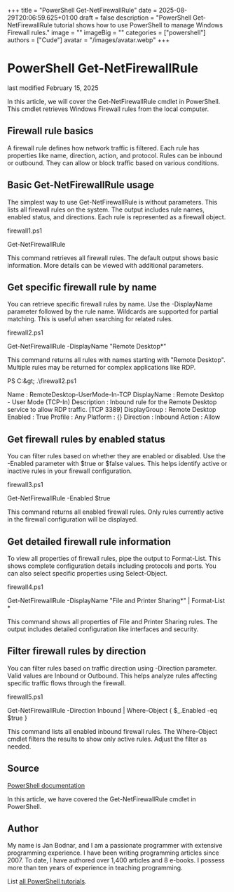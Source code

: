 +++
title = "PowerShell Get-NetFirewallRule"
date = 2025-08-29T20:06:59.625+01:00
draft = false
description = "PowerShell Get-NetFirewallRule tutorial shows how to use PowerShell to manage Windows Firewall rules."
image = ""
imageBig = ""
categories = ["powershell"]
authors = ["Cude"]
avatar = "/images/avatar.webp"
+++

# PowerShell Get-NetFirewallRule

last modified February 15, 2025

In this article, we will cover the Get-NetFirewallRule cmdlet in
PowerShell. This cmdlet retrieves Windows Firewall rules from the local computer.

## Firewall rule basics

A firewall rule defines how network traffic is filtered. Each rule has properties
like name, direction, action, and protocol. Rules can be inbound or outbound.
They can allow or block traffic based on various conditions.

## Basic Get-NetFirewallRule usage

The simplest way to use Get-NetFirewallRule is without parameters.
This lists all firewall rules on the system. The output includes rule names,
enabled status, and directions. Each rule is represented as a firewall object.

firewall1.ps1
  

Get-NetFirewallRule

This command retrieves all firewall rules. The default output shows basic
information. More details can be viewed with additional parameters.

## Get specific firewall rule by name

You can retrieve specific firewall rules by name. Use the -DisplayName parameter
followed by the rule name. Wildcards are supported for partial matching.
This is useful when searching for related rules.

firewall2.ps1
  

Get-NetFirewallRule -DisplayName "Remote Desktop*"

This command returns all rules with names starting with "Remote Desktop".
Multiple rules may be returned for complex applications like RDP.

PS C:\&gt; .\firewall2.ps1

Name                  : RemoteDesktop-UserMode-In-TCP
DisplayName           : Remote Desktop - User Mode (TCP-In)
Description           : Inbound rule for the Remote Desktop service to allow RDP traffic. [TCP 3389]
DisplayGroup          : Remote Desktop
Enabled               : True
Profile               : Any
Platform              : {}
Direction             : Inbound
Action                : Allow

## Get firewall rules by enabled status

You can filter rules based on whether they are enabled or disabled. Use the
-Enabled parameter with $true or $false values. This helps identify active
or inactive rules in your firewall configuration.

firewall3.ps1
  

Get-NetFirewallRule -Enabled $true

This command returns all enabled firewall rules. Only rules currently active
in the firewall configuration will be displayed.

## Get detailed firewall rule information

To view all properties of firewall rules, pipe the output to Format-List.
This shows complete configuration details including protocols and ports.
You can also select specific properties using Select-Object.

firewall4.ps1
  

Get-NetFirewallRule -DisplayName "File and Printer Sharing*" | Format-List *

This command shows all properties of File and Printer Sharing rules.
The output includes detailed configuration like interfaces and security.

## Filter firewall rules by direction

You can filter rules based on traffic direction using -Direction parameter.
Valid values are Inbound or Outbound. This helps analyze rules affecting
specific traffic flows through the firewall.

firewall5.ps1
  

Get-NetFirewallRule -Direction Inbound | Where-Object { $_.Enabled -eq $true }

This command lists all enabled inbound firewall rules. The Where-Object cmdlet
filters the results to show only active rules. Adjust the filter as needed.

## Source

[PowerShell documentation](https://docs.microsoft.com/en-us/powershell/)

In this article, we have covered the Get-NetFirewallRule cmdlet in PowerShell.

## Author

My name is Jan Bodnar, and I am a passionate programmer with extensive
programming experience. I have been writing programming articles since 2007.
To date, I have authored over 1,400 articles and 8 e-books. I possess more
than ten years of experience in teaching programming.

List [all PowerShell tutorials](/powershell/).